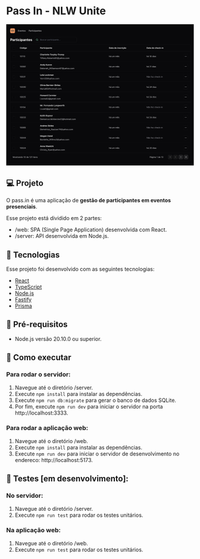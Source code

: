 # Pass In - NLW Unite

![Pass In](.github/cover.png)

## 💻 Projeto

O pass.in é uma aplicação de **gestão de participantes em eventos presenciais**. 

Esse projeto está dividido em 2 partes:

- /web: SPA (Single Page Application) desenvolvida com React.
- /server: API desenvolvida em Node.js.

## 🧪 Tecnologias

Esse projeto foi desenvolvido com as seguintes tecnologias:

- [React](https://reactjs.org)
- [TypeScript](https://www.typescriptlang.org)
- [Node.js](https://nodejs.org)
- [Fastify](https://fastify.dev)
- [Prisma](https://www.prisma.io/orm)

## 🚨 Pré-requisitos

- Node.js versão 20.10.0 ou superior.

## 🚀 Como executar

### Para rodar o servidor:

1. Navegue até o diretório /server.
2. Execute `npm install` para instalar as dependências.
3. Execute `npm run db:migrate` para gerar o banco de dados SQLite.
4. Por fim, execute `npm run dev` para iniciar o servidor na porta http://localhost:3333.

### Para rodar a aplicação web:

1. Navegue até o diretório /web.
2. Execute `npm install` para instalar as dependências.
3. Execute `npm run dev` para iniciar o servidor de desenvolvimento no endereco: http://localhost:5173.

## 🧪 Testes [em desenvolvimento]:

### No servidor:

1. Navegue até o diretório /server.
2. Execute `npm run test` para rodar os testes unitários.

### Na aplicação web:

1. Navegue até o diretório /web.
2. Execute `npm run test` para rodar os testes unitários.